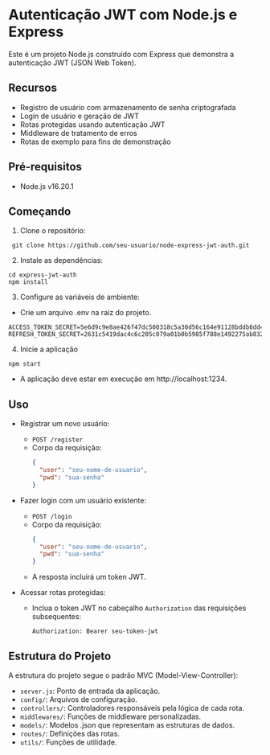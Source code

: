 # Autenticação JWT com Node.js e Express

Este é um projeto Node.js construído com Express que demonstra a autenticação JWT (JSON Web Token).

## Recursos

- Registro de usuário com armazenamento de senha criptografada
- Login de usuário e geração de JWT
- Rotas protegidas usando autenticação JWT
- Middleware de tratamento de erros
- Rotas de exemplo para fins de demonstração

## Pré-requisitos

- Node.js v16.20.1

## Começando

1. Clone o repositório:

  ```shell
   git clone https://github.com/seu-usuario/node-express-jwt-auth.git
  ```
2. Instale as dependências:
  ```shell
  cd express-jwt-auth
  npm install
  ```   
3. Configure as variáveis de ambiente:
 - Crie um arquivo .env na raiz do projeto.  
```shell
ACCESS_TOKEN_SECRET=5e6d9c9e8ae426f47dc500318c5a30d56c164e91128bddb6dd4f30be51fddf85804e0bd22f8fbf93d8d158ce1938ba7a8bd61f4c6f256e6c46c62f7b96413d01
REFRESH_TOKEN_SECRET=2631c5419dac4c6c205c079a01b0b5985f788e1492275ab8321cbb5468fdb039411152603adccfa56d7b2fcec1be333f1489ceb020030123ff515e428ea9342f
```
4. Inicie a aplicação
  ```shell
  npm start
  ``` 
 - A aplicação deve estar em execução em http://localhost:1234.  

## Uso

- Registrar um novo usuário:
  - `POST /register`
  - Corpo da requisição:
    ```json
    {
      "user": "seu-nome-de-usuario",
      "pwd": "sua-senha"
    }
    ```

- Fazer login com um usuário existente:
  - `POST /login`
  - Corpo da requisição:
    ```json
    {
      "user": "seu-nome-de-usuario",
      "pwd": "sua-senha"
    }
    ```
  - A resposta incluirá um token JWT.

- Acessar rotas protegidas:
  - Inclua o token JWT no cabeçalho `Authorization` das requisições subsequentes:
    ```
    Authorization: Bearer seu-token-jwt
    ```


## Estrutura do Projeto

A estrutura do projeto segue o padrão MVC (Model-View-Controller):

- `server.js`: Ponto de entrada da aplicação.
- `config/`: Arquivos de configuração.
- `controllers/`: Controladores responsáveis pela lógica de cada rota.
- `middlewares/`: Funções de middleware personalizadas.
- `models/`: Modelos .json que representam as estruturas de dados.
- `routes/`: Definições das rotas.
- `utils/`: Funções de utilidade.
